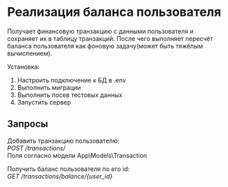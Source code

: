 # Реализация баланса пользователя
Получает финансовую транзакцию с данными пользователя и сохраняет их в таблицу транзакций. После чего выполняет пересчёт баланса пользователя как фоновую задачу(может быть тяжёлым вычислением).  

Установка:
1. Настроить подключение к БД в .env
2. Выполнить миграции
3. Выполнить посев тестовых данных
4. Запустить сервер

## Запросы  
Добавить транзакцию пользователю:  
*POST /transactions/*  
Поля согласно модели App\Models\Transaction

Получить баланс пользователя по его id:  
*GET /transactions/balance/{user_id}*  


